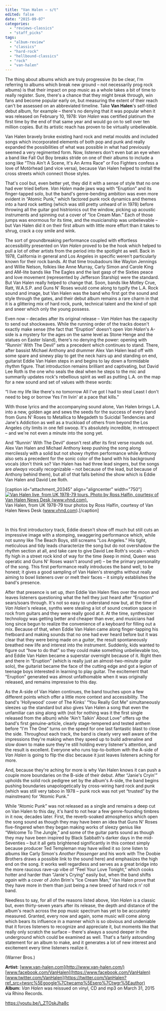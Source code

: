 ```yaml
---
title: "Van Halen – s/t"
edited: false
date: "2015-09-07"
categories:
  - "reviews-classics"
  - "staff_picks"
tags:
  - "album-review"
  - "classics"
  - "hard-rock"
  - "hellbound-classics"
  - "rock"
  - "van-halen"
---
```


The thing about albums which are truly progressive (to be clear, I'm referring to albums which break new ground – not necessarily prog rock albums) is that their impact on pop music as a whole takes a bit of time to really register. Sure, there's a chance that they might break through, win fans and become popular early on, but measuring the extent of their reach can't be assessed on an abbreviated timeline. Take **Van Halen**'s self-titled debut album, for example – there's no denying that it was popular when it was released on February 10, 1978: _Van Halen_ was certified platinum the first time by the end of that same year and would go on to sell over ten million copies. But its artistic reach has proven to be virtually unbelievable.

Van Halen bravely broke existing hard rock and metal moulds and included songs which incorporated elements of both pop and punk and really expanded the possibilities of what was possible in what had previously seemed a very regimented form. Now, listeners don't even bat an eye when a band like Fall Out Boy breaks stride on one of their albums to include a song like “This Ain't A Scene, It's An Arms Race” or Foo Fighters confess a love of Motörhead (and vice versa), because Van Halen helped to install the cross streets which connect those styles.

That's cool but, even better yet, they did it with a sense of style that no one had ever tried before. _Van Halen_ made jaws wag with “Eruption” and its finger-tapped solo, but the band's genre-bending ambition was even more evident in “Atomic Punk,” which factored punk rock dynamics and themes into a hard rock setting (which was still pretty unheard of in 1978) before throwing all the guitar god histrionics out the window, picking up acoustic instruments and spinning out a cover of “Ice Cream Man.” Each of those jumps was enormous for its time, and the musicianship was unbelievable – but Van Halen did it on their first album with little more effort than it takes to shrug, crack a coy smile and wink.

The sort of groundbreaking performance coupled with effortless accessibility presented on _Van Halen_ proved to be the hook which helped to pull a lot of other artists from the period into the spotlight as well. Back in 1978, California in general and Los Angeles in specific weren't particularly known for their rock bands. At that time troubadours like Waylon Jennings and Willie Nelson, folkies like Anne Murray, Carly Simon and Carole King and AM-lite bands like The Eagles and the last gasp of the Sixties peace and love movement (represented by Jefferson Starship) were the standard. But Van Halen really helped to change that. Soon, bands like Motley Crue, Ratt, W.A.S.P. and Guns N' Roses would come along to typify the L.A. Rock sound and image, but Van Halen was the band who first got the sound and style through the gates, and their debut album remains a rare charm in that it is a glittering mix of hard rock, punk, technical talent and the kind of spit and sneer which only the young possess.

Even now – decades after its original release – _Van Halen_ has the capacity to send out shockwaves. While the running order of the tracks doesn't exactly make sense (the fact that “Eruption” doesn't open _Van Halen_'s A-side is a mystery for the ages on the same level as Stone Henge and the statues on Easter Island), there's no denying the power: opening with “Runnin' With The Devil” sets a precedent which continues to stand. There, after bassist Michael Anthony and drummer Alex Van Halen lead off with some spare and sinewy play to get the neck hairs up and standing on end, guitarist Eddie Van Halen steps in and begins to lay down a formidable rhythm figure. That introduction remains brilliant and captivating, but David Lee Roth is the one who seals the deal when he steps to the mic and summarily updates rock's rebellious spirit as well as putting L.A. on the map for a new sound and set of values with these words:

“I live my life like there's no tomorrow All I've got I had to steal Least I don't need to beg or borrow Yes I'm livin' at a pace that kills.”

With those lyrics and the accompanying sound alone, Van Halen brings L.A. into a new, golden age and sews the seeds for the success of every band from Guns N' Roses to Metallica to Megadeth to Suicidal Tendencies and Jane's Addiction as well as a truckload of others from beyond the Los Angeles city limits in one fell swoop. It's absolutely incredible, in retrospect – and we're not even a minute into the song yet.

And “Runnin' With The Devil” doesn't rest after its first verse rounds out. Alex Van Halen and Michael Anthony keep pushing the song along mercilessly with a solid but not showy rhythm performance while Anthony also sets a precedent for the sonic color of the band with his background vocals (don't think so? Van Halen has had three lead singers, but the songs are _always_ vocally recognizable – not because of the lead, but because of Anthony behind them), but all of that falls behind the show which is Eddie Van Halen and David Lee Roth.

\[caption id="attachment\_20345" align="aligncenter" width="750"\][![Van Halen live, from UK 1978-79 tours. Photo by Ross Halfin, courtesy of Van Halen News Desk (www.vhnd.com).](https://hellbound.ca/wp-content/uploads/2015/09/van_halen-bw65.jpg)](https://hellbound.ca/wp-content/uploads/2015/09/van_halen-bw65.jpg) Van Halen, from UK 1978-79 tour photos by Ross Halfin, courtesy of Van Halen News Desk (www.vhnd.com).\[/caption\]

 

In this first introductory track, Eddie doesn't show off much but still cuts an impressive image with a stomping, swaggering performance which, while not sunny like The Beach Boys, still screams “Los Angeles.” His tight, meticulous and tidy leads characterize the song but do not overshadow the rhythm section at all, and take care to give David Lee Roth's vocals – which fly high in a street rock kind of way for the time (keep in mind, Queen was operatic and Guns N' Roses wasn't around yet) – be the primary personality of the song. This first performance really introduces the band well, to be honest; it gives a good sampling of Van Halen's strengths without really aiming to bowl listeners over or melt their faces – it simply establishes the band's presence.

After that presence is set up, _then_ Eddie Van Halen flies over the moon and leaves listeners questioning what the hell they just heard after “Eruption” sears/soars through. It's not so easy to understand now but, at the time of _Van Halen_'s release, synths were stealing a lot of sound creation space in rock from guitars and they were really good at it. At the time, synthesizer technology was getting better and cheaper than ever, and musicians had long since begun to realize the convenience of a keyboard for filling out a mix. Because of that, when Eddie Van Halen came along finger-tapping his fretboard and making sounds that no one had ever heard before but it was clear that they were being made on a _guitar_, the result spontaneously breathed new life and interest into the instrument. Suddenly, kids wanted to figure out “how to do that” so they could make something unbelievable too, and Eddie Van Halen became a superstar overnight because of it. Right then and there in “Eruption” (which is really just an almost-two-minute guitar solo), the guitarist became the face of the cutting edge and got a legion of teenage boys interested in learning to play guitar. The excitement that “Eruption” generated was almost unfathomable when it was originally released, and remains impressive to this day.

As the A-side of Van Halen continues, the band touches upon a few different points which offer a little more context and accessibility. The band's 'Hollywood' cover of The Kinks' “You Really Got Me” simultaneously sleezes up the standard but also gives Van Halen a song that even the unfamiliar can sing along with (not for nothing was it the first single released from the album) while “Ain't Talkin' About Love” offers up the band's first genuine-article, clearly stage-tempered and tested anthem before “I'm The One” turns on the speed for one last fantastic blast to close the side. Throughout each track, the band is clearly very well aware of the impressions they're making when they speed up to build adrenaline and slow down to make sure they're still holding every listener's attention, and the result is excellent. Everyone who runs top-to-bottom with the A-side of _Van Halen_ is going to flip the disc because it just leaves listeners aching for more.

And, because they're aching for more is why Van Halen knows it can push a couple more boundaries on the B-side of their debut. After “Janie's Cryin'” upholds the solid rock pedigree set by the album's A-side, the band begins pushing boundaries unapologetically by cross-wiring hard rock and punk (which was still very taboo in 1978 – punk rock was not yet “trusted” by the mainstream) for “Atomic Punk.”

While “Atomic Punk” was not released as a single and remains a deep cut on Van Halen to this day, it's hard to not hear a few genre-founding timbres in it now, decades later. First, the reverb-soaked atmospherics which open the song sound as though they may have been an idea that Guns N' Roses five-fingered when they began making works of sleezy genius like “Welcome To The Jungle,” and some of the guitar parts sound as though they may have been inspired by Black Sabbath's darker days in the mid-Seventies – but it all gets brightened significantly in this context simply because producer Ted Templeman may have willed it so (one listen to albums like Carly Simon's _Another Passenger_ and his work with The Doobie Brothers draws a possible link to the sound here) and emphasizes the high end on the song. It works well regardless and serves as a great bridge into the more raucous rave-up vibe of “Feel Your Love Tonight,” which cooks hotter and harder than “Janie's Crying” easily but, when the band shifts _again_ with a cover of John Brim's “Ice Cream Man,” Van Halen prove that they have more in them than just being a new breed of hard rock n' roll band.

Needless to say, for all of the reasons listed above, _Van Halen_ is a classic but, even thirty-seven years after its release, the depth and distance of the album's reach across the pop music spectrum has yet to be accurately measured. Granted, every now and again, some music will come along which bears its influence in a manner which is so obvious and undeniable that it forces listeners to recognize and appreciate it, but moments like that really only scratch the surface – there's always a sound deeper in the underground which could be examined as well. That's a fairly astounding statement for an album to make, and it generates a lot of new interest and excitement every time listeners realize it.

(Warner Bros.)

**Artist:** [www.van-halen.com](http://www.van-halen.com/) [www.facebook.com/VanHalen](https://www.facebook.com/VanHalen) [www.twitter.com/VanHalen](https://twitter.com/VanHalen?ref_src=twsrc%5Egoogle%7Ctwcamp%5Eserp%7Ctwgr%5Eauthor) **Album:** _Van Halen_ was reissued on vinyl, CD and mp3 on March 31, 2015 via Rhino Records.

https://youtu.be/\_ZTOskJha8c
